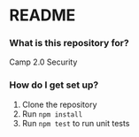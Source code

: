 # README #

### What is this repository for? ###

Camp 2.0 Security

### How do I get set up? ###

1. Clone the repository
1. Run ```npm install```
1. Run ```npm test``` to run unit tests
